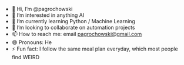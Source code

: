 - 👋 Hi, I’m @pagrochowski
- 👀 I’m interested in anything AI
- 🌱 I’m currently learning Python / Machine Learning
- 💞️ I’m looking to collaborate on automation projects
- 📫 How to reach me: email pagrochowski@gmail.com
- 😄 Pronouns: He
- ⚡ Fun fact: I follow the same meal plan everyday, which most people find WEIRD

<!---
pagrochowski/pagrochowski is a ✨ special ✨ repository because its `README.md` (this file) appears on your GitHub profile.
You can click the Preview link to take a look at your changes.
--->

